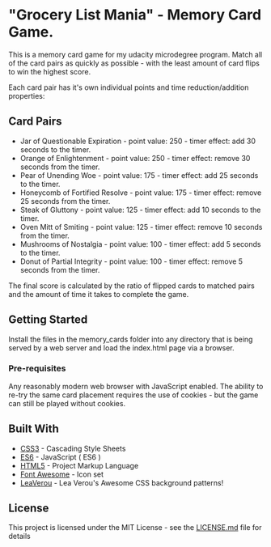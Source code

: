 # "Grocery List Mania" - Memory Card Game.

This is a memory card game for my udacity microdegree program. Match all of the card pairs as quickly as possible - with the least amount of card flips to win the highest score. 

Each card pair has it's own individual points and time reduction/addition properties:

## Card Pairs

* Jar of Questionable Expiration - point value: 250 - timer effect: add 30 seconds to the timer.
* Orange of Enlightenment - point value: 250 - timer effect: remove 30 seconds from the timer.
* Pear of Unending Woe - point value: 175 - timer effect: add 25 seconds to the timer.
* Honeycomb of Fortified Resolve - point value: 175 - timer effect: remove 25 seconds from the timer.
* Steak of Gluttony - point value: 125 - timer effect: add 10 seconds to the timer.
* Oven Mitt of Smiting - point value: 125 - timer effect: remove 10 seconds from the timer. 
* Mushrooms of Nostalgia - point value: 100 - timer effect: add 5 seconds to the timer.
* Donut of Partial Integrity - point value: 100 - timer effect: remove 5 seconds from the timer.

The final score is calculated by the ratio of flipped cards to matched pairs and the amount of time it takes to complete the game. 

## Getting Started

Install the files in the memory_cards folder into any directory that is being served by a web server and load the index.html page via a browser. 

### Pre-requisites

Any reasonably modern web browser with JavaScript enabled. The ability to re-try the same card placement requires the use of cookies - but the game can still be played without cookies. 

## Built With

* [CSS3](https://www.w3.org/Style/CSS/Overview.en.html) - Cascading Style Sheets
* [ES6](https://developer.mozilla.org/en-US/docs/Web/JavaScript) - JavaScript ( ES6 )
* [HTML5](https://developer.mozilla.org/en-US/docs/Web/Guide/HTML/HTML5) - Project Markup Language
* [Font Awesome](https://fontawesome.com/) - Icon set 
* [LeaVerou](https://github.com/LeaVerou/css3patterns) - Lea Verou's Awesome CSS background patterns!

## License

This project is licensed under the MIT License - see the [LICENSE.md](LICENSE.md) file for details

